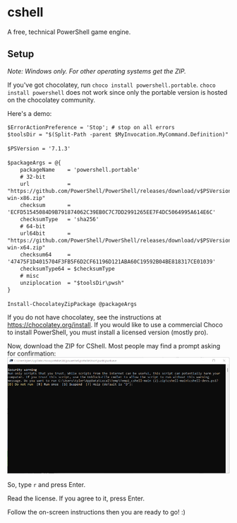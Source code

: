# cshell
A free, technical PowerShell game engine.
## Setup
*Note: Windows only. For other operating systems get the ZIP.*

If you've got chocolatey, run `choco install powershell.portable`. `choco install powershell` does not work since only the portable version is hosted on the chocolatey community.

Here's a demo:
```pwsh
$ErrorActionPreference = 'Stop'; # stop on all errors
$toolsDir = "$(Split-Path -parent $MyInvocation.MyCommand.Definition)"

$PSVersion = '7.1.3'

$packageArgs = @{
    packageName    = 'powershell.portable'
    # 32-bit
    url            = "https://github.com/PowerShell/PowerShell/releases/download/v$PSVersion/PowerShell-$PSVersion-win-x86.zip"
    checksum       = 'ECFD51545084D9B791874062C39EB0C7C7DD2991265EE7F4DC5064995A614E6C'
    checksumType   = 'sha256'
    # 64-bit
    url64bit       = "https://github.com/PowerShell/PowerShell/releases/download/v$PSVersion/PowerShell-$PSVersion-win-x64.zip"
    checksum64     = '47475F1D4015704F3FB5F6D2CF61196D121ABA60C19592B04BE818317CE01039'
    checksumType64 = $checksumType
    # misc
    unziplocation  = "$toolsDir\pwsh"
}

Install-ChocolateyZipPackage @packageArgs
```
If you do not have chocolatey, see the instructions at https://chocolatey.org/install. If you would like to use a commercial Choco to install PowerShell, you must install a licensed version (mostly pro).

Now, download the ZIP for CShell.
Most people may find a prompt asking for confirmation:
![security prompt](defend.png)

So, type `r` and press Enter.

Read the license. If you agree to it, press Enter.

Follow the on-screen instructions then you are ready to go! :)
